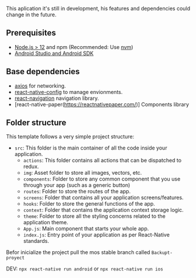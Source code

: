 This aplication it's still in development, his features and dependencies could change in the future.

## Prerequisites

- [Node.js > 12](https://nodejs.org) and npm (Recommended: Use [nvm](https://github.com/nvm-sh/nvm))
- [Android Studio and Android SDK](https://developer.android.com/studio)

## Base dependencies

- [axios](https://github.com/axios/axios) for networking.
- [react-native-config](https://github.com/luggit/react-native-config) to manage envionments.
- [react-navigation](https://reactnavigation.org/) navigation library.
- [react-native-paper(https://reactnativepaper.com/)] Components library

## Folder structure

This template follows a very simple project structure:

- `src`: This folder is the main container of all the code inside your application.
  - `actions`: This folder contains all actions that can be dispatched to redux.
  - `img`: Asset folder to store all images, vectors, etc.
  - `components`: Folder to store any common component that you use through your app (such as a generic button)
  - `routes`: Folder to store the routes of the app.
  - `screens`: Folder that contains all your application screens/features.
  - `hooks`: Folder to store the general functions of the app.
  - `context`: Folder that contains the application context storage logic.
  - `theme`: Folder to store all the styling concerns related to the application theme.
  - `App.js`: Main component that starts your whole app.
  - `index.js`: Entry point of your application as per React-Native standards.

Befor inicialize the project pull the mos stable branch called `Backupt-proyect`

DEV: `npx react-native run android` or `npx react-native run ios`
